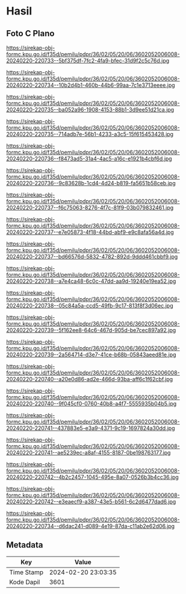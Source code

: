 # Hasil

## Foto C Plano

https://sirekap-obj-formc.kpu.go.id/f35d/pemilu/pdpr/36/02/05/20/06/3602052006008-20240220-220733--5bf375df-7fc2-4fa9-bfec-31d9f2c5c76d.jpg

https://sirekap-obj-formc.kpu.go.id/f35d/pemilu/pdpr/36/02/05/20/06/3602052006008-20240220-220734--10b2d4b1-460b-44b6-99aa-7c1e3713eeee.jpg

https://sirekap-obj-formc.kpu.go.id/f35d/pemilu/pdpr/36/02/05/20/06/3602052006008-20240220-220735--ba052a96-1908-4153-88b1-3d9ee51d21ca.jpg

https://sirekap-obj-formc.kpu.go.id/f35d/pemilu/pdpr/36/02/05/20/06/3602052006008-20240220-220735--714adb7e-56b1-4233-a3c5-15f615453428.jpg

https://sirekap-obj-formc.kpu.go.id/f35d/pemilu/pdpr/36/02/05/20/06/3602052006008-20240220-220736--f8473ad5-31a4-4ac5-a16c-e1921b4cbf6d.jpg

https://sirekap-obj-formc.kpu.go.id/f35d/pemilu/pdpr/36/02/05/20/06/3602052006008-20240220-220736--9c83628b-1cd4-4d24-b819-fa5651b58ceb.jpg

https://sirekap-obj-formc.kpu.go.id/f35d/pemilu/pdpr/36/02/05/20/06/3602052006008-20240220-220737--f6c75063-8276-4f7c-81f9-03b079832461.jpg

https://sirekap-obj-formc.kpu.go.id/f35d/pemilu/pdpr/36/02/05/20/06/3602052006008-20240220-220737--e7e05873-4f18-44bd-abf9-e9c8afa56a4d.jpg

https://sirekap-obj-formc.kpu.go.id/f35d/pemilu/pdpr/36/02/05/20/06/3602052006008-20240220-220737--bd66576d-5832-4782-892d-9ddd461cbbf9.jpg

https://sirekap-obj-formc.kpu.go.id/f35d/pemilu/pdpr/36/02/05/20/06/3602052006008-20240220-220738--a7e4ca48-6c0c-47dd-aa9d-19240e19ea52.jpg

https://sirekap-obj-formc.kpu.go.id/f35d/pemilu/pdpr/36/02/05/20/06/3602052006008-20240220-220738--05c84a5a-ccd5-49fb-9c17-813f8f3d06ec.jpg

https://sirekap-obj-formc.kpu.go.id/f35d/pemilu/pdpr/36/02/05/20/06/3602052006008-20240220-220739--5f162ee8-64c6-467d-905d-be7cec897a92.jpg

https://sirekap-obj-formc.kpu.go.id/f35d/pemilu/pdpr/36/02/05/20/06/3602052006008-20240220-220739--2a564714-d3e7-41ce-b68b-05843aeed81e.jpg

https://sirekap-obj-formc.kpu.go.id/f35d/pemilu/pdpr/36/02/05/20/06/3602052006008-20240220-220740--a20e0d86-ad2e-466d-93ba-aff6c1f62cbf.jpg

https://sirekap-obj-formc.kpu.go.id/f35d/pemilu/pdpr/36/02/05/20/06/3602052006008-20240220-220740--9f045cf0-0760-40b8-a4f7-5555935b04b5.jpg

https://sirekap-obj-formc.kpu.go.id/f35d/pemilu/pdpr/36/02/05/20/06/3602052006008-20240220-220741--437883e5-e3a9-4371-9c19-1697824a30dd.jpg

https://sirekap-obj-formc.kpu.go.id/f35d/pemilu/pdpr/36/02/05/20/06/3602052006008-20240220-220741--ae5239ec-a8af-4155-8187-0be198763177.jpg

https://sirekap-obj-formc.kpu.go.id/f35d/pemilu/pdpr/36/02/05/20/06/3602052006008-20240220-220742--4b2c2457-1045-495e-8a07-0526b3b4cc36.jpg

https://sirekap-obj-formc.kpu.go.id/f35d/pemilu/pdpr/36/02/05/20/06/3602052006008-20240220-220742--e3eaecf9-a387-43e5-b561-6c2d6477dad6.jpg

https://sirekap-obj-formc.kpu.go.id/f35d/pemilu/pdpr/36/02/05/20/06/3602052006008-20240220-220734--d6dac241-d089-4e19-87da-c11ab2e62d06.jpg


## Metadata

| Key        | Value               |
| ---------- | ------------------- |
| Time Stamp | 2024-02-20 23:03:35 |
| Kode Dapil | 3601                |



